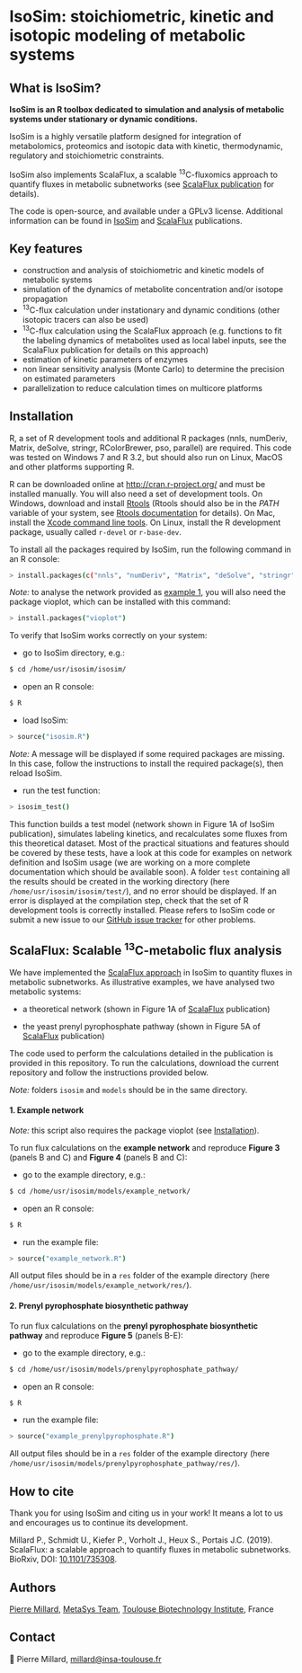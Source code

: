 # IsoSim: stoichiometric, kinetic and isotopic modeling of metabolic systems


## What is IsoSim?
**IsoSim is an R toolbox dedicated to simulation and analysis of metabolic systems under stationary or dynamic conditions.**

IsoSim is a highly versatile platform designed for integration of metabolomics, proteomics and isotopic data with kinetic, thermodynamic, regulatory and stoichiometric constraints.

IsoSim also implements ScalaFlux, a scalable <sup>13</sup>C-fluxomics approach to quantify fluxes in metabolic subnetworks (see [ScalaFlux publication](https://doi.org/10.1101/735308) for details).

The code is open-source, and available under a GPLv3 license. Additional information can be found in [IsoSim](https://dx.doi.org/10.1186%2Fs12918-015-0213-8) and [ScalaFlux](https://doi.org/10.1101/735308) publications.

## Key features

- construction and analysis of stoichiometric and kinetic models of metabolic systems
- simulation of the dynamics of metabolite concentration and/or isotope propagation
- <sup>13</sup>C-flux calculation under instationary and dynamic conditions (other isotopic tracers can also be used)
- <sup>13</sup>C-flux calculation using the ScalaFlux approach (e.g. functions to fit the labeling dynamics of metabolites used as local label inputs, see the ScalaFlux publication for details on this approach)
- estimation of kinetic parameters of enzymes
- non linear sensitivity analysis (Monte Carlo) to determine the precision on estimated parameters
- parallelization to reduce calculation times on multicore platforms


## Installation

R, a set of R development tools and additional R packages (nnls, numDeriv, Matrix, deSolve, stringr, RColorBrewer, pso, parallel) are required. This code was tested on Windows 7 and R 3.2, but should also run on Linux, MacOS and other platforms supporting R.

R can be downloaded online at http://cran.r-project.org/ and must be installed manually. You will also need a set of development tools. On Windows, 
download and install [Rtools](http://cran.r-project.org/bin/windows/Rtools/) (Rtools should also be in the *PATH* variable of your system, see [Rtools documentation](https://cran.r-project.org/bin/windows/Rtools/) for details). On Mac, install the [Xcode command line tools](https://developer.apple.com/downloads). 
On Linux, install the R development package, usually called `r-devel` or `r-base-dev`.

To install all the packages required by IsoSim, run the following command in an R console:

```bash
> install.packages(c("nnls", "numDeriv", "Matrix", "deSolve", "stringr", "RColorBrewer", "pso", "parallel"))
```

*Note:* to analyse the network provided as [example 1](#1-example-network), you will also need the package vioplot, which can be installed with this command:

```bash
> install.packages("vioplot")
```

To verify that IsoSim works correctly on your system:
  
- go to IsoSim directory, e.g.:

```bash
$ cd /home/usr/isosim/isosim/
```

- open an R console:

```bash
$ R
```

- load IsoSim:

```bash
> source("isosim.R")
```

*Note:* A message will be displayed if some required packages are missing. In this case, follow the instructions to install the required package(s), then reload IsoSim.

- run the test function:

```bash
> isosim_test()
```

This function builds a test model (network shown in Figure 1A of IsoSim publication), simulates labeling kinetics, and recalculates some fluxes from this theoretical dataset. Most of 
the practical situations and features should be covered by these tests, have a look at this code for examples on network definition and IsoSim usage (we are working on a more complete documentation which should be available soon).
A folder `test` containing all the results should be created in the working directory (here `/home/usr/isosim/isosim/test/`), and no error should be displayed.
If an error is displayed at the compilation step, check that the set of R development tools is correctly installed. 
Please refers to IsoSim code or submit a new issue to our [GitHub issue tracker](https://github.com/MetaSys-LISBP/IsoSim/issues) for other problems.

## ScalaFlux: Scalable <sup>13</sup>C-metabolic flux analysis

We have implemented the [ScalaFlux approach](https://doi.org/10.1101/735308) in IsoSim to quantity fluxes in metabolic subnetworks. As illustrative examples, we have analysed two metabolic systems:

- a theoretical network (shown in Figure 1A of [ScalaFlux](https://doi.org/10.1101/735308) publication)

- the yeast prenyl pyrophosphate pathway (shown in Figure 5A of [ScalaFlux](https://doi.org/10.1101/735308) publication)

The code used to perform the calculations detailed in the publication is provided in this repository. To run the calculations, download 
the current repository and follow the instructions provided below.

*Note:* folders `isosim` and `models` should be in the same directory.

#### 1. Example network

*Note:* this script also requires the package vioplot (see [Installation](#installation)).

To run flux calculations on the **example network** and reproduce **Figure 3** (panels B and C) and **Figure 4** (panels B and C):

- go to the example directory, e.g.:

```bash
$ cd /home/usr/isosim/models/example_network/
```

- open an R console:

```bash
$ R
```

- run the example file:

```bash
> source("example_network.R")
```

All output files should be in a `res` folder of the example directory (here `/home/usr/isosim/models/example_network/res/`).

#### 2. Prenyl pyrophosphate biosynthetic pathway

To run flux calculations on the **prenyl pyrophosphate biosynthetic pathway** and reproduce **Figure 5** (panels B-E):

- go to the example directory, e.g.:

```bash
$ cd /home/usr/isosim/models/prenylpyrophosphate_pathway/
```

- open an R console:

```bash
$ R
```

- run the example file:

```bash
> source("example_prenylpyrophosphate.R")
```

All output files should be in a `res` folder of the example directory (here `/home/usr/isosim/models/prenylpyrophosphate_pathway/res/`).

## How to cite

Thank you for using IsoSim and citing us in your work! It means a lot to us and encourages us to continue its development.

Millard P., Schmidt U., Kiefer P., Vorholt J., Heux S., Portais J.C. (2019). ScalaFlux: a scalable approach to quantify fluxes in metabolic subnetworks. BioRxiv, DOI: [10.1101/735308](https://doi.org/10.1101/735308).

## Authors

[Pierre Millard](https://orcid.org/0000-0002-8136-9963), [MetaSys Team](http://www.toulouse-biotechnology-institute.fr/en/research/molecular-physiology-and-metabolism/metasys.html), 
[Toulouse Biotechnology Institute](https://www.lisbp.fr/en/index.html), France

## Contact

:email: Pierre Millard, millard@insa-toulouse.fr
